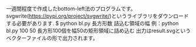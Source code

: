 一週間程度で作成したbottom-left法のプログラムです。
svgwrite(https://pypi.org/project/svgwrite/)というライブラリをダウンロードする必要があります.
$ python bl.py 長方形数 詰込む領域の幅
例：python bl.py 100 50  長方形100個を幅50の矩形領域に詰め込む
出力はresult.svgというベクターファイルの形で出力されます。
